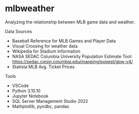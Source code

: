 # mlbweather
Analyzing the relationship between MLB game data and weather. 

Data Sources
 - Baseball Reference for MLB Games and Player Data
 - Visual Crossing for weather data
 - Wikipedia for Stadium Information 
 - NASA SEDAC Columbia University Population Estimate Tool: https://sedac.ciesin.columbia.edu/mapping/popest/gpw-v4/ 
 - Statista MLB Avg. Ticket Prices 
 
 Tools
 - VSCode
 - Python 3.10.10
 - Jupyter Notebook
 - SQL Server Management Studio 2022
 - Mathplotlib, pyodbc, pandas
